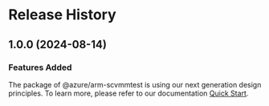 # Release History
    
## 1.0.0 (2024-08-14)

### Features Added

The package of @azure/arm-scvmmtest is using our next generation design principles. To learn more, please refer to our documentation [Quick Start](https://aka.ms/azsdk/js/mgmt/quickstart).
